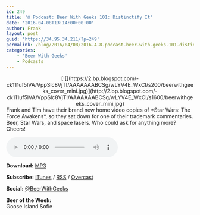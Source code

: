 ```yaml
---
id: 249
title: '☊ Podcast: Beer With Geeks 101: Distinctify It'
date: '2016-04-08T13:14:00+00:00'
author: Frank
layout: post
guid: 'https://34.95.34.211/?p=249'
permalink: /blog/2016/04/08/2016-4-8-podcast-beer-with-geeks-101-distinctify-it/
categories:
    - 'Beer With Geeks'
    - Podcasts
---
```


<div class="separator" style="clear: both; text-align: center;">[![](https://2.bp.blogspot.com/-ck111uf5lVA/VppSlc8VjTI/AAAAAAABCSg/wLYV4E_WxCI/s200/beerwithgeeks_cover_mini.jpg)](http://2.bp.blogspot.com/-ck111uf5lVA/VppSlc8VjTI/AAAAAAABCSg/wLYV4E_WxCI/s1600/beerwithgeeks_cover_mini.jpg)</div>Frank and Tim have their brand new home video copies of *Star Wars: The Force Awakens*, so they sat down for one of their trademark commentaries. Beer, Star Wars, and space lasers. Who could ask for anything more? Cheers!

<audio controls="controls"><source src="http://www.podtrac.com/pts/redirect.mp3/archive.org/download/BWG101/BWG101.mp3" type="audio/mpeg"></source><embed height="80px" width="100px"></embed> Your browser does not support this audio</audio>

**Download:** [MP3](http://www.podtrac.com/pts/redirect.mp3/archive.org/download/BWG101/BWG101.mp3)  
  
**Subscribe:** [iTunes](https://itunes.apple.com/us/podcast/beer-with-geeks/id910485914?mt=2) / [RSS](http://feeds.feedburner.com/beerwithgeeks) / [Overcast](https://overcast.fm/itunes910485914/beer-with-geeks-a-geek-pop-culture-podcast)  
  
**Social:** [@BeerWithGeeks](https://twitter.com/beerwithgeeks)

**Beer of the Week:**   
Goose Island Sofie